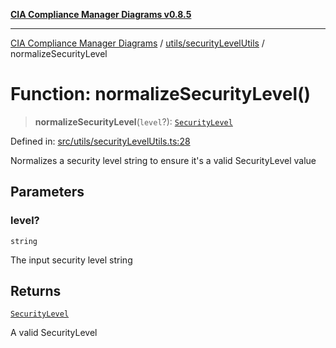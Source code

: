 [**CIA Compliance Manager Diagrams v0.8.5**](../../../README.md)

***

[CIA Compliance Manager Diagrams](../../../modules.md) / [utils/securityLevelUtils](../README.md) / normalizeSecurityLevel

# Function: normalizeSecurityLevel()

> **normalizeSecurityLevel**(`level`?): [`SecurityLevel`](../../../types/cia/type-aliases/SecurityLevel.md)

Defined in: [src/utils/securityLevelUtils.ts:28](https://github.com/Hack23/cia-compliance-manager/blob/eca22610f41e5f6b6c0cece88769b1ffbe9db4bd/src/utils/securityLevelUtils.ts#L28)

Normalizes a security level string to ensure it's a valid SecurityLevel value

## Parameters

### level?

`string`

The input security level string

## Returns

[`SecurityLevel`](../../../types/cia/type-aliases/SecurityLevel.md)

A valid SecurityLevel
